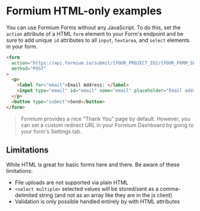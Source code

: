 # Formium HTML-only examples

You can use Formium Forms without any JavaScript. To do this, set the `action` attribute of a HTML `form` element to your Form's endpoint and be sure to add unique `id` attributes to all `input`, `textarea`, and `select` elements in your form.

```html
<form
  action="https://api.formium.io/submit/{YOUR_PROJECT_ID}/{YOUR_FORM_SLUG}"
  method="POST"
>
  <p>
    <label for="email">Email Address: </label>
    <input type="email" id="email" name="email" placeholder="Email address" />
  </p>
  <button type="submit">Send</button>
</form>
```

> Formium provides a nice "Thank You" page by default. However, you can set a custom redirect URL in your Formium Dashboard by going to your form's Settings tab.

## Limitations

While HTML is great for basic forms here and there. Be aware of these limitations:

- File uploads are not supported via plain HTML
- `<select multiple>` selected values will be stored/sent as a comma-delimited string (and not as an array like they are in the js client)
- Validation is only possible handled entirely by with HTML attributes
